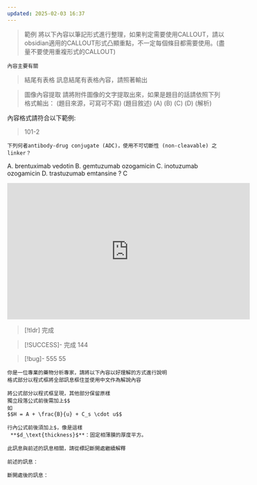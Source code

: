 ```yaml
---
updated: 2025-02-03 16:37
---
```


> 範例
	將以下內容以筆記形式進行整理，如果判定需要使用CALLOUT，請以obsidian適用的CALLOUT形式凸顯重點，不一定每個條目都需要使用。(盡量不要使用重複形式的CALLOUT)
	
	內容主要有關


> 結尾有表格
	訊息結尾有表格內容，請照著輸出


> 圖像內容提取
	請將附件圖像的文字提取出來，如果是題目的話請依照下列格式輸出：
	(題目來源，可寫可不寫)
	(題目敘述)
	(A) 
	(B) 
	(C) 
	(D) 
	(解析)


內容格式請符合以下範例: 
> 101-2
```
下列何者antibody-drug conjugate (ADC)，使用不可切斷性 (non-cleavable) 之linker？ 
```
A. brentuximab vedotin 
B. gemtuzumab ozogamicin 
C. inotuzumab ozogamicin 
D. trastuzumab emtansine 
? 
C




<iframe width="560" height="315" src="https://www.youtube.com/embed/x2Kz4Xm76Q0" 
frameborder="0" allow="accelerometer; autoplay; clipboard-write; encrypted-media; gyroscope; picture-in-picture" 
allowfullscreen></iframe>

> [!tldr] 完成
> 

> [!SUCCESS]- 完成
>  144

> [!bug]- 555
>  55

> 
	你是一位專業的藥物分析專家，請將以下內容以好理解的方式進行說明
	格式部分以程式框將全部訊息框住並使用中文作為解說內容



```
將公式部分以程式框呈現，其他部分保留原樣
獨立段落公式前後需加上$$
如
$$H = A + \frac{B}{u} + C_s \cdot u$$

行內公式前後須加上$，像是這樣
 **$d_\text{thickness}$**：固定相薄膜的厚度平方。

```

```
此訊息與前述的訊息相關，請從標記斷開處繼續解釋

前述的訊息：

斷開處後的訊息：
```
